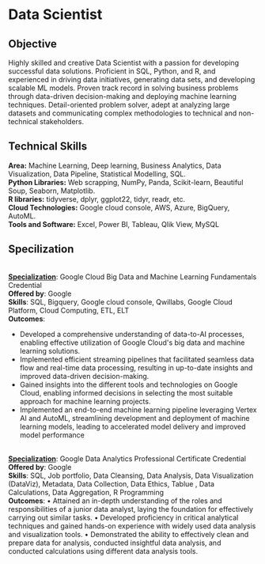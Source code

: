 # Data Scientist

## Objective
Highly skilled and creative Data Scientist with a passion for developing successful data solutions. Proficient in SQL, Python, and R, and experienced in driving data initiatives, generating data sets, and developing scalable ML models. Proven track record in solving business problems through data-driven decision-making and deploying machine learning techniques. Detail-oriented problem solver, adept at analyzing large datasets and communicating complex methodologies to technical and non-technical stakeholders.

## Technical Skills
**Area:** Machine Learning, Deep learning, Business Analytics, Data Visualization, Data Pipeline, Statistical Modelling, SQL.
<br>**Python Libraries:** Web scrapping, NumPy, Panda, Scikit-learn, Beautiful Soup, Seaborn, Matplotlib.
<br>**R libraries:** tidyverse, dplyr, ggplot22, tidyr, readr, etc.
<br>**Cloud Technologies:** Google cloud console, AWS, Azure, BigQuery, AutoML.
<br>**Tools and Software:** Excel, Power BI, Tableau, Qlik View, MySQL


## Specilization
<br>**<u>Specialization</u>**: Google Cloud Big Data and Machine Learning Fundamentals Credential
<br>**Offered by**: Google
<br>**Skills**: SQL, Bigquery, Google cloud console, Qwillabs, Google Cloud Platform, Cloud Computing, ETL, ELT
<br>**Outcomes**:
-	Developed a comprehensive understanding of data-to-AI processes, enabling effective utilization of Google Cloud's big data and machine learning solutions.
-	Implemented efficient streaming pipelines that facilitated seamless data flow and real-time data processing, resulting in up-to-date insights and improved data-driven decision-making.
-	Gained insights into the different tools and technologies on Google Cloud, enabling informed decisions in selecting the most suitable approach for machine learning projects.
-	Implemented an end-to-end machine learning pipeline leveraging Vertex AI and AutoML, streamlining development and deployment of machine learning models, leading to accelerated model delivery and improved model performance


<br>**<u>Specialization</u>**: Google Data Analytics Professional Certificate Credential
<br>**Offered by**: Google
<br>**Skills**: SQL, Job portfolio, Data Cleansing, Data Analysis, Data Visualization (DataViz), Metadata, Data Collection, 
              Data Ethics, Tablue , Data Calculations, Data Aggregation, R Programming
<br>**Outcomes**:
•	Attained an in-depth understanding of the roles and responsibilities of a junior data analyst, laying the foundation for effectively carrying out similar tasks.
•	Developed proficiency in critical analytical techniques and gained hands-on experience with widely used data analysis and visualization tools.
•	Demonstrated the ability to effectively clean and prepare data for analysis, conducted insightful data analysis, and conducted calculations using different data analysis tools.


